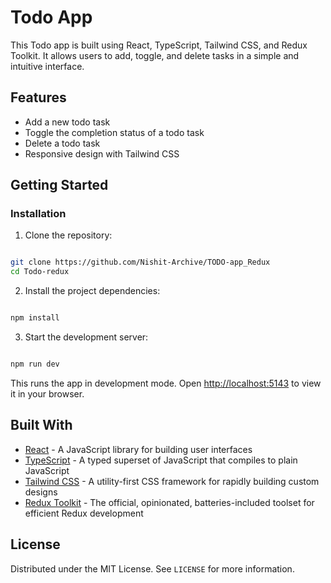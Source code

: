 # Todo App

This Todo app is built using React, TypeScript, Tailwind CSS, and Redux Toolkit. It allows users to add, toggle, and delete tasks in a simple and intuitive interface.

## Features

- Add a new todo task
- Toggle the completion status of a todo task
- Delete a todo task
- Responsive design with Tailwind CSS

## Getting Started

### Installation

1. Clone the repository:

```bash

git clone https://github.com/Nishit-Archive/TODO-app_Redux
cd Todo-redux
```

2. Install the project dependencies:

```bash

npm install

```

3. Start the development server:

```bash

npm run dev

```

This runs the app in development mode. Open [http://localhost:5143](http://localhost:5143) to view it in your browser.

## Built With

- [React](https://reactjs.org/) - A JavaScript library for building user interfaces
- [TypeScript](https://www.typescriptlang.org/) - A typed superset of JavaScript that compiles to plain JavaScript
- [Tailwind CSS](https://tailwindcss.com/) - A utility-first CSS framework for rapidly building custom designs
- [Redux Toolkit](https://redux-toolkit.js.org/) - The official, opinionated, batteries-included toolset for efficient Redux development


## License

Distributed under the MIT License. See `LICENSE` for more information.

